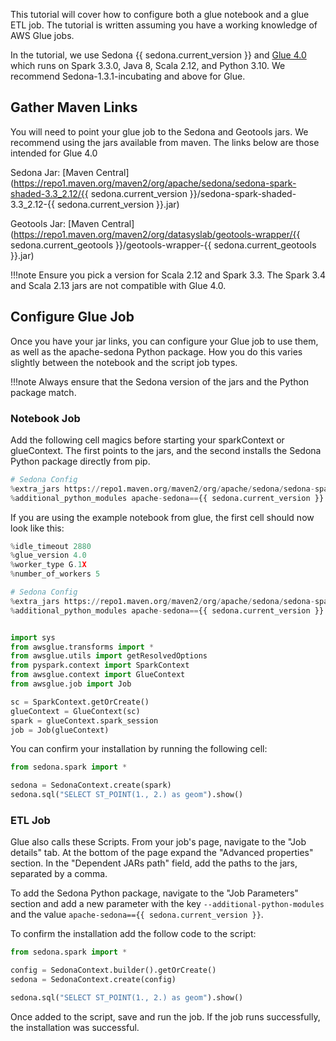 
This tutorial will cover how to configure both a glue notebook and a glue ETL job. The tutorial is written assuming you
have a working knowledge of AWS Glue jobs.

In the tutorial, we use
Sedona {{ sedona.current_version }} and [Glue 4.0](https://docs.aws.amazon.com/glue/latest/dg/release-notes.html) which runs on Spark 3.3.0, Java 8, Scala 2.12,
and Python 3.10. We recommend Sedona-1.3.1-incubating and above for Glue.

## Gather Maven Links

You will need to point your glue job to the Sedona and Geotools jars. We recommend using the jars available from maven. The links below are those intended for Glue 4.0

Sedona Jar: [Maven Central](https://repo1.maven.org/maven2/org/apache/sedona/sedona-spark-shaded-3.3_2.12/{{ sedona.current_version }}/sedona-spark-shaded-3.3_2.12-{{ sedona.current_version }}.jar)

Geotools Jar: [Maven Central](https://repo1.maven.org/maven2/org/datasyslab/geotools-wrapper/{{ sedona.current_geotools }}/geotools-wrapper-{{ sedona.current_geotools }}.jar)

!!!note
    Ensure you pick a version for Scala 2.12 and Spark 3.3. The Spark 3.4 and Scala
    2.13 jars are not compatible with Glue 4.0.

## Configure Glue Job

Once you have your jar links, you can configure your Glue job to use them, as well as the apache-sedona Python
package. How you do this varies slightly between the notebook and the script job types.

!!!note
    Always ensure that the Sedona version of the jars and the Python package match.

### Notebook Job

Add the following cell magics before starting your sparkContext or glueContext. The first points to the jars,
and the second installs the Sedona Python package directly from pip.

```python
# Sedona Config
%extra_jars https://repo1.maven.org/maven2/org/apache/sedona/sedona-spark-shaded-3.3_2.12/{{ sedona.current_version }}/sedona-spark-shaded-3.3_2.12-{{ sedona.current_version }}.jar, https://repo1.maven.org/maven2/org/datasyslab/geotools-wrapper/{{ sedona.current_geotools }}/geotools-wrapper-{{ sedona.current_geotools }}.jar
%additional_python_modules apache-sedona=={{ sedona.current_version }}
```

If you are using the example notebook from glue, the first cell should now look like this:

```python
%idle_timeout 2880
%glue_version 4.0
%worker_type G.1X
%number_of_workers 5

# Sedona Config
%extra_jars https://repo1.maven.org/maven2/org/apache/sedona/sedona-spark-shaded-3.3_2.12/{{ sedona.current_version }}/sedona-spark-shaded-3.3_2.12-{{ sedona.current_version }}.jar, https://repo1.maven.org/maven2/org/datasyslab/geotools-wrapper/{{ sedona.current_geotools }}/geotools-wrapper-{{ sedona.current_geotools }}.jar
%additional_python_modules apache-sedona=={{ sedona.current_version }}


import sys
from awsglue.transforms import *
from awsglue.utils import getResolvedOptions
from pyspark.context import SparkContext
from awsglue.context import GlueContext
from awsglue.job import Job

sc = SparkContext.getOrCreate()
glueContext = GlueContext(sc)
spark = glueContext.spark_session
job = Job(glueContext)
```

You can confirm your installation by running the following cell:

```python
from sedona.spark import *

sedona = SedonaContext.create(spark)
sedona.sql("SELECT ST_POINT(1., 2.) as geom").show()
```

### ETL Job

Glue also calls these Scripts. From your job's page, navigate to the "Job details" tab. At the bottom of the page expand
the "Advanced properties" section. In the "Dependent JARs path" field, add the paths to the jars, separated by a comma.

To add the Sedona Python package, navigate to the "Job Parameters" section and add a new parameter with the key
`--additional-python-modules` and the value `apache-sedona=={{ sedona.current_version }}`.

To confirm the installation add the follow code to the script:

```python
from sedona.spark import *

config = SedonaContext.builder().getOrCreate()
sedona = SedonaContext.create(config)

sedona.sql("SELECT ST_POINT(1., 2.) as geom").show()
```

Once added to the script, save and run the job. If the job runs successfully, the installation was successful.
